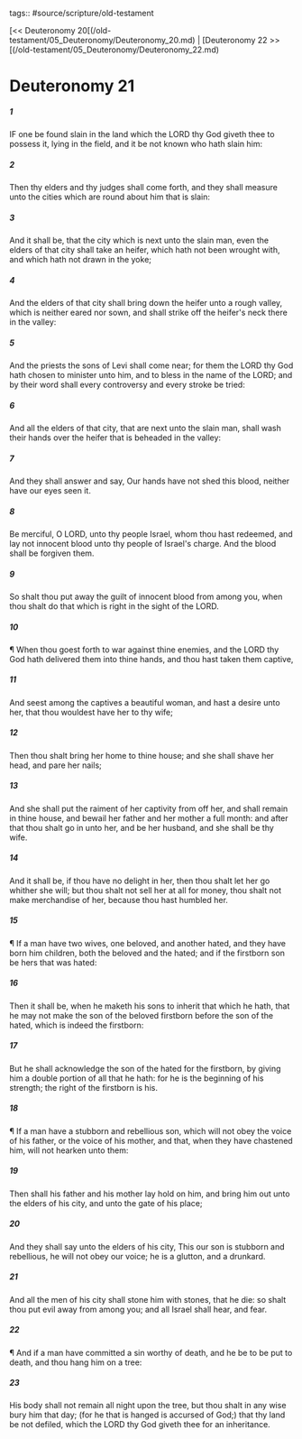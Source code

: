 tags:: #source/scripture/old-testament

[<< Deuteronomy 20[(/old-testament/05_Deuteronomy/Deuteronomy_20.md) | [Deuteronomy 22 >>[(/old-testament/05_Deuteronomy/Deuteronomy_22.md)

# Deuteronomy 21

##### 1

IF one be found slain in the land which the LORD thy God giveth thee to possess it, lying in the field, and it be not known who hath slain him:

##### 2

Then thy elders and thy judges shall come forth, and they shall measure unto the cities which are round about him that is slain:

##### 3

And it shall be, that the city which is next unto the slain man, even the elders of that city shall take an heifer, which hath not been wrought with, and which hath not drawn in the yoke;

##### 4

And the elders of that city shall bring down the heifer unto a rough valley, which is neither eared nor sown, and shall strike off the heifer's neck there in the valley:

##### 5

And the priests the sons of Levi shall come near; for them the LORD thy God hath chosen to minister unto him, and to bless in the name of the LORD; and by their word shall every controversy and every stroke be tried:

##### 6

And all the elders of that city, that are next unto the slain man, shall wash their hands over the heifer that is beheaded in the valley:

##### 7

And they shall answer and say, Our hands have not shed this blood, neither have our eyes seen it.

##### 8

Be merciful, O LORD, unto thy people Israel, whom thou hast redeemed, and lay not innocent blood unto thy people of Israel's charge. And the blood shall be forgiven them.

##### 9

So shalt thou put away the guilt of innocent blood from among you, when thou shalt do that which is right in the sight of the LORD.

##### 10

¶ When thou goest forth to war against thine enemies, and the LORD thy God hath delivered them into thine hands, and thou hast taken them captive,

##### 11

And seest among the captives a beautiful woman, and hast a desire unto her, that thou wouldest have her to thy wife;

##### 12

Then thou shalt bring her home to thine house; and she shall shave her head, and pare her nails;

##### 13

And she shall put the raiment of her captivity from off her, and shall remain in thine house, and bewail her father and her mother a full month: and after that thou shalt go in unto her, and be her husband, and she shall be thy wife.

##### 14

And it shall be, if thou have no delight in her, then thou shalt let her go whither she will; but thou shalt not sell her at all for money, thou shalt not make merchandise of her, because thou hast humbled her.

##### 15

¶ If a man have two wives, one beloved, and another hated, and they have born him children, both the beloved and the hated; and if the firstborn son be hers that was hated:

##### 16

Then it shall be, when he maketh his sons to inherit that which he hath, that he may not make the son of the beloved firstborn before the son of the hated, which is indeed the firstborn:

##### 17

But he shall acknowledge the son of the hated for the firstborn, by giving him a double portion of all that he hath: for he is the beginning of his strength; the right of the firstborn is his.

##### 18

¶ If a man have a stubborn and rebellious son, which will not obey the voice of his father, or the voice of his mother, and that, when they have chastened him, will not hearken unto them:

##### 19

Then shall his father and his mother lay hold on him, and bring him out unto the elders of his city, and unto the gate of his place;

##### 20

And they shall say unto the elders of his city, This our son is stubborn and rebellious, he will not obey our voice; he is a glutton, and a drunkard.

##### 21

And all the men of his city shall stone him with stones, that he die: so shalt thou put evil away from among you; and all Israel shall hear, and fear.

##### 22

¶ And if a man have committed a sin worthy of death, and he be to be put to death, and thou hang him on a tree:

##### 23

His body shall not remain all night upon the tree, but thou shalt in any wise bury him that day; (for he that is hanged is accursed of God;) that thy land be not defiled, which the LORD thy God giveth thee for an inheritance.
